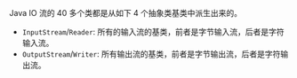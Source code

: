 Java IO 流的 40 多个类都是从如下 4 个抽象类基类中派生出来的。

-   `InputStream`/`Reader`: 所有的输入流的基类，前者是字节输入流，后者是字符输入流。
-   `OutputStream`/`Writer`: 所有输出流的基类，前者是字节输出流，后者是字符输出流。

